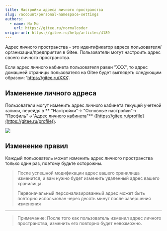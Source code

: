 ```yaml
---
title: Настройки адреса личного пространства
slug: /account/personal-namespace-settings
authors:
  - name: No Mo
    url: https://gitee.ru/normalcoder
origin-url: https://gitee.ru/help/articles/4189
---
```


Адрес личного пространства - это идентификатор адреса пользователя/организации/предприятия в Gitee. Пользователи могут настроить адрес своего личного пространства.

Если адрес личного кабинета пользователя равен "XXX", то адрес домашней страницы пользователя на Gitee будет выглядеть следующим образом: 'https://gitee.ru/XXX'.

## Изменение личного адреса

Пользователи могут изменить адрес личного кабинета текущей учетной записи, перейдя в ** "Настройки"-> "Основные настройки"-> "Профиль"->"[Адрес личного кабинета](https://gitee.ru/profile)"** ([https://gitee.ru/profile](https://gitee.ru/profile)).

![](%E4%B8%AA%E4%BA%BA%E7%A9%BA%E9%97%B4%E5%9C%B0%E5%9D%80%E8%AE%BE%E7%BD%AE.assets/image.png)

## Изменение правил

Каждый пользователь может изменить адрес личного пространства только один раз, поэтому будьте осторожны.
>
> После успешной модификации адрес вашего хранилища изменится, и вам нужно будет изменить удаленный адрес вашего хранилища.
>
> Первоначальный персонализированный адрес может быть повторно использован через десять минут после завершения изменения

---
> Примечание: После того как пользователь изменил адрес личного пространства, изменить его повторно будет невозможно.